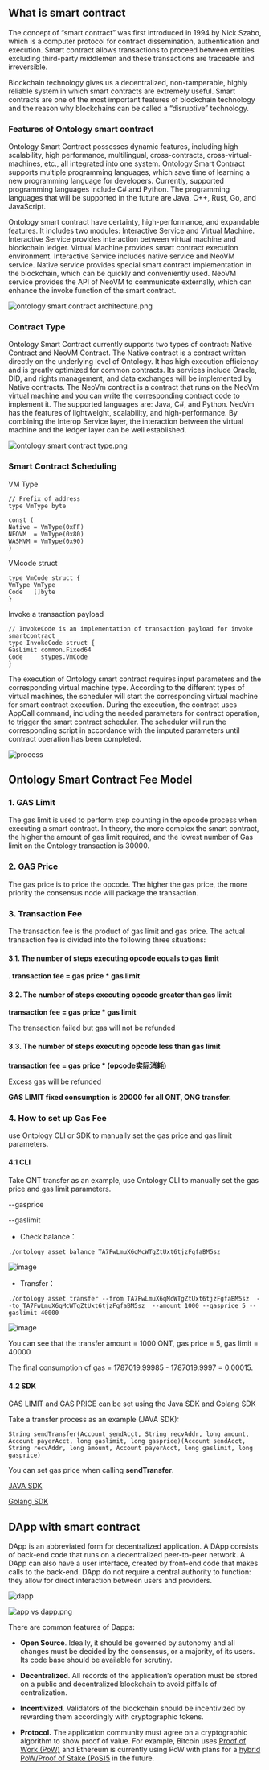 
## What is smart contract

The concept of “smart contract” was first introduced in 1994 by Nick Szabo, which is a computer protocol for contract dissemination, authentication and execution. Smart contract allows transactions to proceed between entities excluding third-party middlemen and these transactions are traceable and irreversible.

Blockchain technology gives us a decentralized, non-tamperable, highly reliable system in which smart contracts are extremely useful. Smart contracts are one of the most important features of blockchain technology and the reason why blockchains can be called a “disruptive” technology.

### Features of Ontology smart contract

Ontology Smart Contract possesses dynamic features, including high scalability, high performance, multilingual, cross-contracts, cross-virtual-machines, etc., all integrated into one system. Ontology Smart Contract supports multiple programming languages, which save time of learning a new programming language for developers. Currently, supported programming languages include C# and Python. The programming languages that will be supported in the future are Java, C++, Rust, Go, and JavaScript.

Ontology smart contract have certainty, high-performance, and expandable features. It includes two modules: Interactive Service and Virtual Machine. Interactive Service provides interaction between virtual machine and blockchain ledger. Virtual Machine provides smart contract execution environment. Interactive Service includes native service and NeoVM service. Native service provides special smart contract implementation in the blockchain, which can be quickly and conveniently used. NeoVM service provides the API of NeoVM to communicate externally, which can enhance the invoke function of the smart contract. 


![ontology smart contract architecture.png](https://raw.githubusercontent.com/ontio/ontology-smartcontract/master/smart-contract-tutorial/images/smartcontract_architecture.png)



### Contract Type

Ontology Smart Contract currently supports two types of contract: Native Contract and NeoVM Contract. The Native contract is a contract written directly on the underlying level of Ontology. It has high execution efficiency and is greatly optimized for common contracts. Its services include Oracle, DID, and rights management, and data exchanges will be implemented by Native contracts. The NeoVm contract is a contract that runs on the NeoVm virtual machine and you can write the corresponding contract code to implement it. The supported languages are: Java, C#, and Python. NeoVm has the features of lightweight, scalability, and high-performance. By combining the Interop Service layer, the interaction between the virtual machine and the ledger layer can be well established.


![ontology smart contract type.png](https://raw.githubusercontent.com/ontio/ontology-smartcontract/master/smart-contract-tutorial/images/smartcontract_type.png)


### Smart Contract Scheduling

VM Type

```
// Prefix of address
type VmType byte

const (
Native = VmType(0xFF)
NEOVM  = VmType(0x80)
WASMVM = VmType(0x90)
)

```

VMcode struct


```
type VmCode struct {
VmType VmType
Code   []byte
}

```

Invoke a transaction payload

```
// InvokeCode is an implementation of transaction payload for invoke smartcontract
type InvokeCode struct {
GasLimit common.Fixed64
Code     stypes.VmCode
}

```

The execution of Ontology smart contract requires input parameters and the corresponding virtual machine type. According to the different types of virtual machines, the scheduler will start the corresponding virtual machine for smart contract execution. During the execution, the contract uses AppCall command, including the needed parameters for contract operation, to trigger the smart contract scheduler. The scheduler will run the corresponding script in accordance with the imputed parameters until contract operation has been completed.


![process](http://upload-images.jianshu.io/upload_images/150344-ac402b1c8eb3aa9a.jpeg?imageMogr2/auto-orient/strip%7CimageView2/2/w/1240)




## Ontology Smart Contract Fee Model

### 1. GAS Limit
The gas limit is used to perform step counting in the opcode process when executing a smart contract. In theory, the more complex the smart contract, the higher the amount of gas limit required, and the lowest number of Gas limit on the Ontology transaction is 30000.


### 2. GAS Price

The gas price is to price the opcode. The higher the gas price, the more priority the consensus node will package the transaction.

### 3. Transaction Fee

The transaction fee is the product of gas limit and gas price. The actual transaction fee is divided into the following three situations:

#### 3.1. The number of steps executing opcode equals to gas limit


**. transaction fee =  gas price * gas limit**

#### 3.2. The number of steps executing opcode greater than gas limit

**transaction fee =  gas price * gas limit**

The transaction failed but gas will not be refunded

#### 3.3. The number of steps executing opcode less than gas limit
**transaction fee =  gas price * (opcode实际消耗)**

Excess gas will be refunded

**GAS LIMIT fixed consumption is 20000 for all ONT, ONG transfer.**

### 4. How to set up Gas Fee

use Ontology CLI or SDK to manually set the gas price and gas limit parameters.

#### 4.1 CLI

Take ONT transfer as an example, use Ontology CLI to manually set the gas price and gas limit parameters.

\--gasprice


\--gaslimit

- Check balance：

```
./ontology asset balance TA7FwLmuX6qMcWTgZtUxt6tjzFgfaBM5sz
```

![image](https://ws4.sinaimg.cn/large/006tKfTcgy1fs3ot3e084j30tc03q0tn.jpg)

- Transfer：
```
./ontology asset transfer --from TA7FwLmuX6qMcWTgZtUxt6tjzFgfaBM5sz  --to TA7FwLmuX6qMcWTgZtUxt6tjzFgfaBM5sz  --amount 1000 --gasprice 5 --gaslimit 40000
```

![image](https://ws4.sinaimg.cn/large/006tKfTcgy1fs3ot31uq6j30sc03qaav.jpg)

You can see that the transfer amount = 1000 ONT, gas price = 5, gas limit = 40000

The final consumption of gas = 1787019.99985 - 1787019.9997 = 0.00015.


#### 4.2 SDK

GAS LIMIT and GAS PRICE can be set using the Java SDK and Golang SDK


Take a transfer process as an example (JAVA SDK):

```
String sendTransfer(Account sendAcct, String recvAddr, long amount, Account payerAcct, long gaslimit, long gasprice)(Account sendAcct, String recvAddr, long amount, Account payerAcct, long gaslimit, long gasprice)
```

You can set gas price when calling **sendTransfer**.

[JAVA SDK](https://github.com/ontio/ontology-java-sdk/tree/master/docs/cn)

[Golang SDK](https://github.com/ontio/ontology-go-sdk)


## DApp with smart contract

DApp is an abbreviated form for decentralized application. A DApp consists of back-end code that runs on a decentralized peer-to-peer network. A DApp can also have a user interface, created by front-end code that makes calls to the back-end. DApp do not require a central authority to function: they allow for direct interaction between users and providers.

![dapp](https://upload-images.jianshu.io/upload_images/150344-450fe6ab35cca843.png?imageMogr2/auto-orient/strip%7CimageView2/2/w/1240)

![app vs dapp.png](https://upload-images.jianshu.io/upload_images/150344-db176bdda1168c42.png?imageMogr2/auto-orient/strip%7CimageView2/2/w/1240)

There are common features of Dapps:

*   **Open Source**. Ideally, it should be governed by autonomy and all changes must be decided by the consensus, or a majority, of its users. Its code base should be available for scrutiny.

*   **Decentralized**. All records of the application’s operation must be stored on a public and decentralized blockchain to avoid pitfalls of centralization.

*   **Incentivized**. Validators of the blockchain should be incentivized by rewarding them accordingly with cryptographic tokens.

*   **Protocol.** The application community must agree on a cryptographic algorithm to show proof of value. For example, Bitcoin uses [Proof of Work (PoW)](https://en.bitcoin.it/wiki/Proof_of_work) and Ethereum is currently using PoW with plans for a [hybrid PoW/Proof of Stake (PoS)](https://github.com/ethereum/wiki/wiki/Proof-of-Stake-FAQ)[5](https://blockgeeks.com/guides/dapps/#sdfootnote5sym) in the future.


